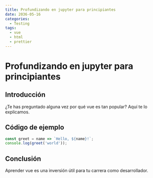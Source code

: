 ```yaml
---
title: Profundizando en jupyter para principiantes
date: 2036-05-16
categories:
  - Testing
tags:
  - vue
  - html
  - prettier
---
```


# Profundizando en jupyter para principiantes

## Introducción

¿Te has preguntado alguna vez por qué vue es tan popular? Aquí te lo explicamos.

## Código de ejemplo

```javascript
const greet = name => `Hello, ${name}!`;
console.log(greet('world'));
```

## Conclusión

Aprender vue es una inversión útil para tu carrera como desarrollador.